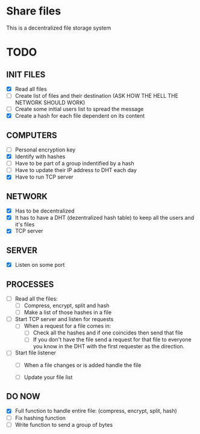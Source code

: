 # Share files
This is a decentralized file storage system


# TODO

INIT FILES
----
  - [x] Read all files
  - [ ] Create list of files and their destination 
  (ASK HOW THE HELL THE NETWORK SHOULD WORK)
  - [ ] Create some initial users list to spread the message
  - [x] Create a hash for each file dependent on its content

COMPUTERS
----
  - [ ] Personal encryption key
  - [x] Identify with hashes
  - [ ] Have to be part of a group indentified by a hash
  - [ ] Have to update their IP address to DHT each day
  - [x] Have to run TCP server

NETWORK
----
  - [x] Has to be decentralized
  - [x] It has to have a DHT 
  (dezentralized hash table) to keep all the users and it's files
  - [x] TCP server

SERVER
----
  - [x] Listen on some port

PROCESSES
----
  - [ ] Read all the files:
    - [ ] Compress, encrypt, split and hash
    - [ ] Make a list of those hashes in a file
  - [ ] Start TCP server and listen for requests
    - [ ] When a request for a file comes in:
      - [ ] Check all the hashes and if one coincides then send that file
      - [ ] If you don't have the file send a request for 
        that file to everyone you know in the DHT 
        with the first requester as the direction.
  - [ ] Start file listener
    - [ ] When a file changes or is added handle the file
    - [ ] Update your file list


DO NOW
----
  - [x] Full function to handle entire file: 
  (compress, encrypt, split, hash)
  - [ ] Fix hashing function
  - [ ] Write function to send a group of bytes

